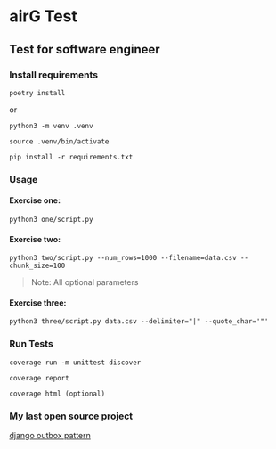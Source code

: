# airG Test

## Test for software engineer

### Install requirements 

````shell
poetry install
````

or 

````shell
python3 -m venv .venv

source .venv/bin/activate

pip install -r requirements.txt
````
### Usage

#### Exercise one:

````shell
python3 one/script.py 
````

#### Exercise two:

````shell
python3 two/script.py --num_rows=1000 --filename=data.csv --chunk_size=100
````

> Note: All optional parameters


#### Exercise three:

````shell
python3 three/script.py data.csv --delimiter="|" --quote_char='"'
````

### Run Tests



````shell
coverage run -m unittest discover

coverage report

coverage html (optional)

````

### My last open source project

[django outbox pattern](https://github.com/hugobrilhante/django-outbox-pattern)